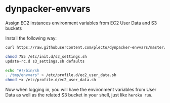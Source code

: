 # dynpacker-envvars
Assign EC2 instances environment variables from EC2 User Data and S3 buckets

Install the following way:

```bash
curl https://raw.githubusercontent.com/plecto/dynpacker-envvars/master/script.py > /etc/init.d/s3_settings.sh

chmod 755 /etc/init.d/s3_settings.sh
update-rc.d s3_settings.sh defaults

echo "#!/bin/sh
. /tmp/envvars" > /etc/profile.d/ec2_user_data.sh
chmod +x /etc/profile.d/ec2_user_data.sh
```

Now when logging in, you will have the environment variables from User Data as well as the related S3 bucket in your shell, just like ```heroku run```.

